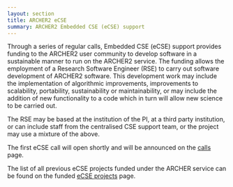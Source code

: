 ```yaml
---
layout: section
title: ARCHER2 eCSE 
summary: ARCHER2 Embedded CSE (eCSE) support
---
```



Through a series of regular calls, Embedded CSE (eCSE) support provides funding to the ARCHER2 user community to develop software in a sustainable manner to run on the ARCHER2 service. The funding allows the employment of a Research Software Engineer (RSE) to carry out software development of ARCHER2 software. This development work may include the implementation of algorithmic improvements, improvements to scalability, portability, sustainability or maintainability, or may include the addition of new functionality to a code which in turn will allow new science to be carried out.

The RSE may be based at the institution of the PI, at a third party institution, or can include staff from the centralised CSE support team, or the project may use a mixture of the above.

The first eCSE call will open shortly and will be announced on the [calls](/calls/) page.

The list of all previous eCSE projects funded under the ARCHER service can be found on the funded [eCSE projects](http://www.archer.ac.uk/community/eCSE/eCSE-projects.php) page.


